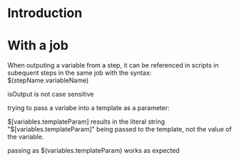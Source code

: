 # Introduction 


# With a job

When outputing a variable from a step, it can be referenced in scripts in subequent steps in the same job with the syntax:
$(stepName.variableName)

isOutput is not case sensitive




trying to pass a variabe into a template as a parameter:

$[variables.templateParam] 
results in the literal string "$[variables.templateParam]" being passed to the template, not the value of the variable.

passing as $(variables.templateParam) works as expected